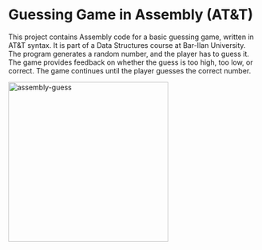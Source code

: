 # Guessing Game in Assembly (AT&T)
This project contains Assembly code for a basic guessing game, written in AT&T syntax. It is part of a Data Structures course at Bar-Ilan University. The program generates a random number, and the player has to guess it. The game provides feedback on whether the guess is too high, too low, or correct. The game continues until the player guesses the correct number.

<img width="320" alt="assembly-guess" src="https://github.com/user-attachments/assets/5bd2d92f-82b9-424b-9553-c581b1627d94" />
